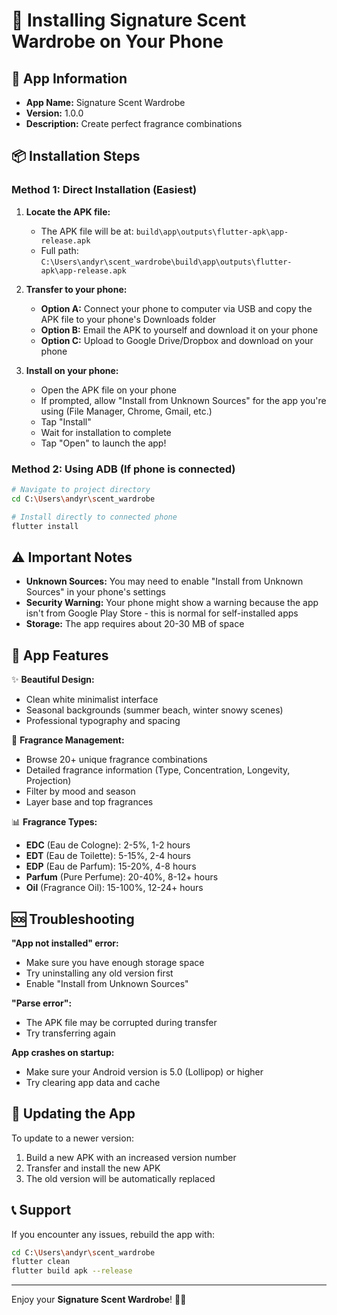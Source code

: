 # 📱 Installing Signature Scent Wardrobe on Your Phone

## 🎯 App Information
- **App Name:** Signature Scent Wardrobe
- **Version:** 1.0.0
- **Description:** Create perfect fragrance combinations

## 📦 Installation Steps

### Method 1: Direct Installation (Easiest)

1. **Locate the APK file:**
   - The APK file will be at: `build\app\outputs\flutter-apk\app-release.apk`
   - Full path: `C:\Users\andyr\scent_wardrobe\build\app\outputs\flutter-apk\app-release.apk`

2. **Transfer to your phone:**
   - **Option A:** Connect your phone to computer via USB and copy the APK file to your phone's Downloads folder
   - **Option B:** Email the APK to yourself and download it on your phone
   - **Option C:** Upload to Google Drive/Dropbox and download on your phone

3. **Install on your phone:**
   - Open the APK file on your phone
   - If prompted, allow "Install from Unknown Sources" for the app you're using (File Manager, Chrome, Gmail, etc.)
   - Tap "Install"
   - Wait for installation to complete
   - Tap "Open" to launch the app!

### Method 2: Using ADB (If phone is connected)

```bash
# Navigate to project directory
cd C:\Users\andyr\scent_wardrobe

# Install directly to connected phone
flutter install
```

## ⚠️ Important Notes

- **Unknown Sources:** You may need to enable "Install from Unknown Sources" in your phone's settings
- **Security Warning:** Your phone might show a warning because the app isn't from Google Play Store - this is normal for self-installed apps
- **Storage:** The app requires about 20-30 MB of space

## 🎨 App Features

✨ **Beautiful Design:**
- Clean white minimalist interface
- Seasonal backgrounds (summer beach, winter snowy scenes)
- Professional typography and spacing

🧪 **Fragrance Management:**
- Browse 20+ unique fragrance combinations
- Detailed fragrance information (Type, Concentration, Longevity, Projection)
- Filter by mood and season
- Layer base and top fragrances

📊 **Fragrance Types:**
- **EDC** (Eau de Cologne): 2-5%, 1-2 hours
- **EDT** (Eau de Toilette): 5-15%, 2-4 hours
- **EDP** (Eau de Parfum): 15-20%, 4-8 hours
- **Parfum** (Pure Perfume): 20-40%, 8-12+ hours
- **Oil** (Fragrance Oil): 15-100%, 12-24+ hours

## 🆘 Troubleshooting

**"App not installed" error:**
- Make sure you have enough storage space
- Try uninstalling any old version first
- Enable "Install from Unknown Sources"

**"Parse error":**
- The APK file may be corrupted during transfer
- Try transferring again

**App crashes on startup:**
- Make sure your Android version is 5.0 (Lollipop) or higher
- Try clearing app data and cache

## 🔄 Updating the App

To update to a newer version:
1. Build a new APK with an increased version number
2. Transfer and install the new APK
3. The old version will be automatically replaced

## 📞 Support

If you encounter any issues, rebuild the app with:
```bash
cd C:\Users\andyr\scent_wardrobe
flutter clean
flutter build apk --release
```

---

Enjoy your **Signature Scent Wardrobe**! 🌺✨
